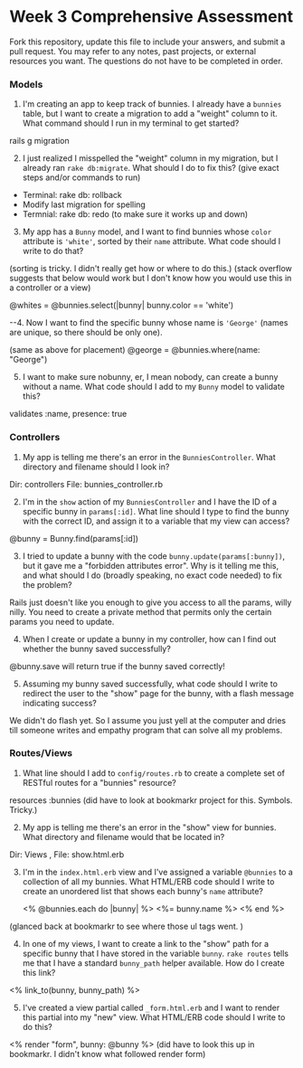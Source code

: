 # Week 3 Comprehensive Assessment

Fork this repository, update this file to include your answers, and submit a pull request. You may refer to any notes, past projects, or external resources you want. The questions do not have to be completed in order.

### Models

1. I'm creating an app to keep track of bunnies. I already have a `bunnies` table, but I want to create a migration to add a "weight" column to it. What command should I run in my terminal to get started?

rails g migration


2. I just realized I misspelled the "weight" column in my migration, but I already ran `rake db:migrate`. What should I do to fix this? (give exact steps and/or commands to run)

- Terminal: rake db: rollback
- Modify last migration for spelling
- Termnial: rake db: redo (to make sure it works up and down)


3. My app has a `Bunny` model, and I want to find bunnies whose `color` attribute is `'white'`, sorted by their `name` attribute. What code should I write to do that?

(sorting is tricky. I didn't really get how or where to do this.)
(stack overflow suggests that below would work but I don't know how you would use this in a controller or a view)

@whites = @bunnies.select(|bunny| bunny.color == 'white')


--4. Now I want to find the specific bunny whose name is `'George'` (names are unique, so there should be only one).

(same as above for placement)
@george = @bunnies.where(name: "George")


5. I want to make sure nobunny, er, I mean nobody, can create a bunny without a name. What code should I add to my `Bunny` model to validate this?

validates :name, presence: true


### Controllers

1. My app is telling me there's an error in the `BunniesController`. What directory and filename should I look in?

Dir: controllers
File: bunnies_controller.rb

2. I'm in the `show` action of my `BunniesController` and I have the ID of a specific bunny in `params[:id]`. What line should I type to find the bunny with the correct ID, and assign it to a variable that my view can access?

@bunny = Bunny.find(params[:id])

3. I tried to update a bunny with the code `bunny.update(params[:bunny])`, but it gave me a "forbidden attributes error". Why is it telling me this, and what should I do (broadly speaking, no exact code needed) to fix the problem?

Rails just doesn't like you enough to give you access to all the params, willy nilly. You need to create a private method that permits only the certain params you need to update.

4. When I create or update a bunny in my controller, how can I find out whether the bunny saved successfully?

@bunny.save will return true if the bunny saved correctly!


5. Assuming my bunny saved successfully, what code should I write to redirect the user to the "show" page for the bunny, with a flash message indicating success?

We didn't do flash yet. So I assume you just yell at the computer and dries till someone writes and empathy program that can solve all my problems.


### Routes/Views

1. What line should I add to `config/routes.rb` to create a complete set of RESTful routes for a "bunnies" resource?

resources :bunnies
(did have to look at bookmarkr project for this. Symbols. Tricky.)


2. My app is telling me there's an error in the "show" view for bunnies. What directory and filename would that be located in?

Dir: Views , File: show.html.erb


3. I'm in the `index.html.erb` view and I've assigned a variable `@bunnies` to a collection of all my bunnies. What HTML/ERB code should I write to create an unordered list that shows each bunny's `name` attribute?

<ul>
  <% @bunnies.each do |bunny| %>
    <%= bunny.name %>
  <% end %>
</ul>
(glanced back at bookmarkr to see where those ul tags went. )

4. In one of my views, I want to create a link to the "show" path for a specific bunny that I have stored in the variable `bunny`. `rake routes` tells me that I have a standard `bunny_path` helper available. How do I create this link?

<% link_to(bunny, bunny_path) %>

5. I've created a view partial called `_form.html.erb` and I want to render this partial into my "new" view. What HTML/ERB code should I write to do this?

<% render "form", bunny: @bunny %>
(did have to look this up in bookmarkr. I didn't know what followed render form)


















